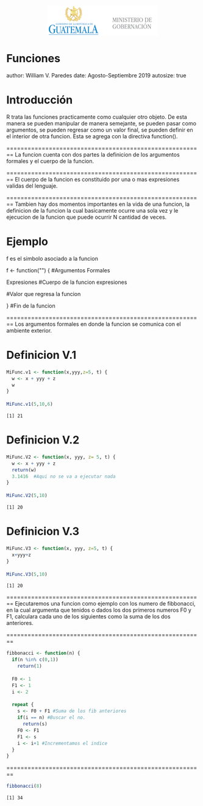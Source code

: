 <p align="center">
<img src="logomingob2018.png">
</p>


Funciones
========================================================
author: William V. Paredes
date: Agosto-Septiembre 2019
autosize: true

Introducción
========================================================
R trata las funciones practicamente como cualquier otro objeto.
De esta manera se pueden manipular de manera semejante, se pueden pasar como argumentos, se pueden regresar como un valor final, se pueden definir en el interior de otra funcion. Esta se agrega con la directiva function().



========================================================
La funcion cuenta con dos partes la definicion de los argumentos formales y el cuerpo de la funcion.


========================================================
El cuerpo de la funcion es constituido por una o mas expresiones validas del lenguaje.


========================================================
Tambien hay  dos momentos importantes en la vida de una funcion, la definicion de la funcion la cual basicamente ocurre una sola vez y le ejecucion de la funcion que puede ocurrir N cantidad de veces.

Ejemplo
========================================================
f es el simbolo asociado a la funcion

f <- function("<Argumentos>") { #Argumentos Formales

Expresiones  #Cuerpo de la funcion expresiones

<Valor>   #Valor que regresa la funcion

}  #Fin de la funcion



========================================================
Los argumentos formales en donde la funcion se comunica con el ambiente exterior.



Definicion V.1
========================================================


```r
MiFunc.v1 <- function(x,yyy,z=5, t) {
  w <- x + yyy + z
  w
}

MiFunc.v1(5,10,6)  
```

```
[1] 21
```


Definicion V.2
========================================================


```r
MiFunc.V2 <- function(x, yyy, z= 5, t) {
  w <- x + yyy + z
  return(w)
  3.1416  #Aqui no se va a ejecutar nada
}

MiFunc.V2(5,10)
```

```
[1] 20
```


Definicion V.3
========================================================


```r
MiFunc.V3 <- function(x, yyy, z=5, t) {
  x+yyy+z
}

MiFunc.V3(5,10)
```

```
[1] 20
```



========================================================
Ejecutaremos una funcion como ejemplo con los numero de fibbonacci, en la cual argumenta que tenidos o dados los dos primeros numeros F0 y F1, calculara cada uno de los siguientes como la suma de los dos anteriores.


========================================================

```r
fibbonacci <- function(n) {
  if(n %in% c(0,1))
    return(1)
  
  F0 <- 1
  F1 <- 1
  i <- 2
  
  repeat {
    s <- F0 + F1 #Suma de los fib anteriores
    if(i == n) #Buscar el no.
      return(s)
    F0 <- F1
    F1 <- s
    i <- i+1 #Incrementamos el indice
  }
}
```

========================================================

```r
fibbonacci(8)
```

```
[1] 34
```

